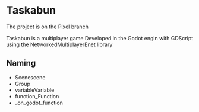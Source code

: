 # Taskabun

The project is on the Pixel branch

Taskabun is a multiplayer game Developed in the Godot engin with GDScript using the NetworkedMultiplayerEnet library 
## Naming 
- Scenescene
- Group
- variableVariable
- function_Function
- _on_godot_function
